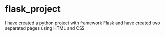 # flask_project
I have created a python project with framework Flask and have created two separated pages using HTML and CSS
